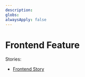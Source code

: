 ```yaml
---
description: 
globs: 
alwaysApply: false
---
```


# Frontend Feature

Stories:

- [Frontend Story](manually-attached.frontend-story.md?md-link=true)